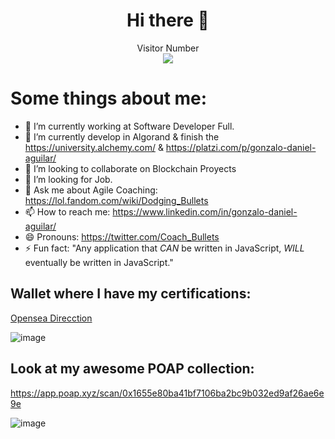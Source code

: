 <h1 align="center"> Hi there 👋 </h1> 

<p align="center"> 
Visitor Number<br>
  <img src="https://profile-counter.glitch.me/gonzalolater/count.svg" />
</p>

# Some things about me:

- 🔭 I’m currently working at Software Developer Full.
- 🌱 I’m currently develop in Algorand & finish the https://university.alchemy.com/ & https://platzi.com/p/gonzalo-daniel-aguilar/
- 👯 I’m looking to collaborate on Blockchain Proyects
- 🤔 I’m looking for Job.
- 💬 Ask me about Agile Coaching: https://lol.fandom.com/wiki/Dodging_Bullets
- 📫 How to reach me: https://www.linkedin.com/in/gonzalo-daniel-aguilar/
- 😄 Pronouns: https://twitter.com/Coach_Bullets
- ⚡ Fun fact: "Any application that *CAN* be written in JavaScript, *WILL* eventually be written in JavaScript."



## Wallet where I have my certifications:

[Opensea Direcction](https://opensea.io/0x1655e80Ba41BF7106BA2bC9B032ED9Af26ae6E9e?status=all )

![image](https://github.com/user-attachments/assets/afa3825b-3d19-4d9f-b89f-185a13da4ba4)

## Look at my awesome POAP collection:

https://app.poap.xyz/scan/0x1655e80ba41bf7106ba2bc9b032ed9af26ae6e9e 

![image](https://github.com/user-attachments/assets/3c463f3b-297d-4b30-ad9a-18adb2802c28)

